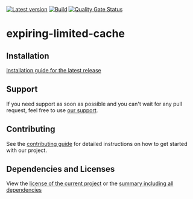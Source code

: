 [![Latest version](https://img.shields.io/maven-central/v/software.xdev/expiring-limited-cache?logo=apache%20maven)](https://mvnrepository.com/artifact/software.xdev/expiring-limited-cache)
[![Build](https://img.shields.io/github/actions/workflow/status/xdev-software/expiring-limited-cache/checkBuild.yml?branch=develop)](https://github.com/xdev-software/expiring-limited-cache/actions/workflows/checkBuild.yml?query=branch%3Adevelop)
[![Quality Gate Status](https://sonarcloud.io/api/project_badges/measure?project=xdev-software_expiring-limited-cache&metric=alert_status)](https://sonarcloud.io/dashboard?id=xdev-software_expiring-limited-cache)

# expiring-limited-cache


## Installation
[Installation guide for the latest release](https://github.com/xdev-software/expiring-limited-cache/releases/latest#Installation)


## Support
If you need support as soon as possible and you can't wait for any pull request, feel free to use [our support](https://xdev.software/en/services/support).

## Contributing
See the [contributing guide](./CONTRIBUTING.md) for detailed instructions on how to get started with our project.

## Dependencies and Licenses
View the [license of the current project](LICENSE) or the [summary including all dependencies](https://xdev-software.github.io/expiring-limited-cache/dependencies)
